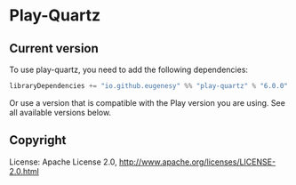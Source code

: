# Play-Quartz

## Current version

To use play-quartz, you need to add the following dependencies:

```scala
libraryDependencies += "io.github.eugenesy" %% "play-quartz" % "6.0.0"
```

Or use a version that is compatible with the Play version you are using. See all available versions below.

## Copyright

License: Apache License 2.0, http://www.apache.org/licenses/LICENSE-2.0.html
